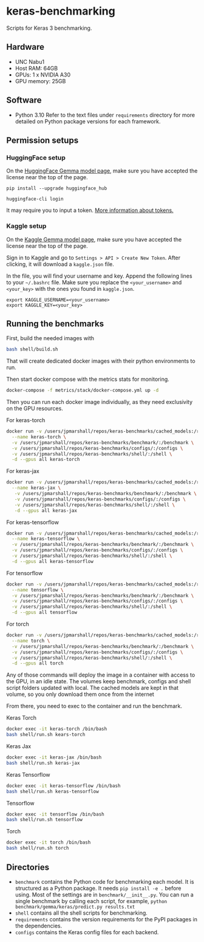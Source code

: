 # keras-benchmarking
Scripts for Keras 3 benchmarking.

## Hardware
* UNC Nabu1
* Host RAM: 64GB
* GPUs: 1 x NVIDIA A30
* GPU memory: 25GB

## Software
* Python 3.10
Refer to the text files under `requirements` directory for more detailed on
Python package versions for each framework.

## Permission setups

### HuggingFace setup

On the [HuggingFace Gemma model page](https://huggingface.co/google/gemma-7b),
make sure you have accepted the license near the top of the page.

```shell
pip install --upgrade huggingface_hub
```

```shell
huggingface-cli login
```

It may require you to input a token.
[More information about tokens.](https://huggingface.co/docs/hub/en/security-tokens)


### Kaggle setup

On the [Kaggle Gemma model page](https://www.kaggle.com/models/keras/gemma),
make sure you have accepted the license near the top of the page.

Sign in to Kaggle and go to `Settings > API > Create New Token`. After clicking,
it will download a `kaggle.json` file.

In the file, you will find your username and key. Append the following lines to
your `~/.bashrc` file. Make sure you replace the `<your_username>` and
`<your_key>` with the ones you found in `kaggle.json`.

```shell
export KAGGLE_USERNAME=<your_username>
export KAGGLE_KEY=<your_key>
```

## Running the benchmarks

First, build the needed images with 

```bash
bash shell/build.sh
```

That will create dedicated docker images with their python environments to run.

Then start docker compose with the metrics stats for monitoring.

```bash
docker-compose -f metrics/stack/docker-compose.yml up -d
``` 

Then you can run each docker image individually, as they need exclusivity on the GPU resources.

For keras-torch
```bash
docker run -v /users/jpmarshall/repos/keras-benchmarks/cached_models:/root/.cache/kagglehub/models/keras \
  --name keras-torch \
  -v /users/jpmarshall/repos/keras-benchmarks/benchmark/:/benchmark \
  -v /users/jpmarshall/repos/keras-benchmarks/configs/:/configs \
  -v /users/jpmarshall/repos/keras-benchmarks/shell/:/shell \
  -d --gpus all keras-torch
```

For keras-jax
```bash
docker run -v /users/jpmarshall/repos/keras-benchmarks/cached_models:/root/.cache/kagglehub/models/keras \
  --name keras-jax \
   -v /users/jpmarshall/repos/keras-benchmarks/benchmark/:/benchmark \
   -v /users/jpmarshall/repos/keras-benchmarks/configs/:/configs \
   -v /users/jpmarshall/repos/keras-benchmarks/shell/:/shell \
   -d --gpus all keras-jax 
```

For keras-tensorflow
```bash
docker run -v /users/jpmarshall/repos/keras-benchmarks/cached_models:/root/.cache/kagglehub/models/keras \
  --name keras-tensorflow \
  -v /users/jpmarshall/repos/keras-benchmarks/benchmark/:/benchmark \
  -v /users/jpmarshall/repos/keras-benchmarks/configs/:/configs \
  -v /users/jpmarshall/repos/keras-benchmarks/shell/:/shell \
  -d --gpus all keras-tensorflow 
```

For tensorflow
```bash
docker run -v /users/jpmarshall/repos/keras-benchmarks/cached_models:/root/.cache/kagglehub/models/keras \
  --name tensorflow \
  -v /users/jpmarshall/repos/keras-benchmarks/benchmark/:/benchmark \
  -v /users/jpmarshall/repos/keras-benchmarks/configs/:/configs \
  -v /users/jpmarshall/repos/keras-benchmarks/shell/:/shell \
  -d --gpus all tensorflow 
```

For torch
```bash
docker run -v /users/jpmarshall/repos/keras-benchmarks/cached_models:/root/.cache/kagglehub/models/keras \
  --name torch \
  -v /users/jpmarshall/repos/keras-benchmarks/benchmark/:/benchmark \
  -v /users/jpmarshall/repos/keras-benchmarks/configs/:/configs \
  -v /users/jpmarshall/repos/keras-benchmarks/shell/:/shell \
  -d --gpus all torch 
```

Any of those commands will deploy the image in a container with access to the GPU, in an idle state.
The volumes keep benchmark, configs and shell script folders updated with local. 
The cached models are kept in that volume, so you only download them once from the internet

From there, you need to exec to the container and run the benchmark.

Keras Torch
```bash
docker exec -it keras-torch /bin/bash
bash shell/run.sh kears-torch
```

Keras Jax
```bash
docker exec -it keras-jax /bin/bash
bash shell/run.sh keras-jax
```

Keras Tensorflow
```bash
docker exec -it keras-tensorflow /bin/bash
bash shell/run.sh keras-tensorflow
```

Tensorflow
```bash
docker exec -it tensorflow /bin/bash
bash shell/run.sh tensorflow
```

Torch
```bash
docker exec -it torch /bin/bash
bash shell/run.sh torch
```



## Directories

* `benchmark` contains the Python code for benchmarking each model. It is
  structured as a Python package. It needs `pip install -e .` before using. Most
  of the settings are in `benchmark/__init__.py`. You can run a single benchmark
  by calling each script, for example,
  `python benchmark/gemma/keras/predict.py results.txt`
* `shell` contains all the shell scripts for benchmarking.
* `requirements` contains the version requirements for the PyPI packages in the
  dependencies.
* `configs` contains the Keras config files for each backend.
